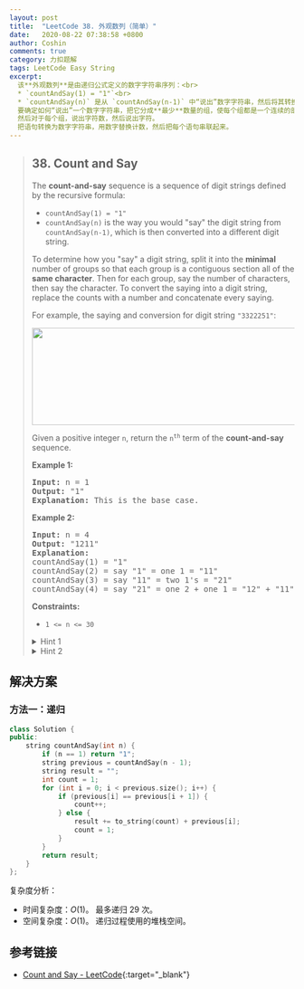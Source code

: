 ```yaml
---
layout: post
title:  "LeetCode 38. 外观数列（简单）"
date:   2020-08-22 07:38:58 +0800
author: Coshin
comments: true
category: 力扣题解
tags: LeetCode Easy String
excerpt:
  该**外观数列**是由递归公式定义的数字字符串序列：<br>
  * `countAndSay(1) = "1"`<br>
  * `countAndSay(n)` 是从 `countAndSay(n-1)` 中“说出”数字字符串，然后将其转换为不同的数字字符串。<br>
  要确定如何“说出”一个数字字符串，把它分成**最少**数量的组，使每个组都是一个连续的部分，所有部分具有**相同的字符**。
  然后对于每个组，说出字符数，然后说出字符。
  把语句转换为数字字符串，用数字替换计数，然后把每个语句串联起来。
---
```

> ## 38. Count and Say
> 
> The **count-and-say** sequence is a sequence of digit strings defined by the
> recursive formula:
> 
> * `countAndSay(1) = "1"`
> * `countAndSay(n)` is the way you would "say" the digit string from
> `countAndSay(n-1)`, which is then converted into a different digit string.
> 
> To determine how you "say" a digit string, split it into the **minimal**
> number of groups so that each group is a contiguous section all of the **same
> character**. Then for each group, say the number of characters, then say the
> character. To convert the saying into a digit string, replace the counts with
> a number and concatenate every saying.
> 
> For example, the saying and conversion for digit string `"3322251"`:
> 
> <img alt="" src="https://assets.leetcode.com/uploads/2020/10/23/countandsay.jpg" style="width: 581px; height: 172px;">
> 
> Given a positive integer `n`, return the <code>n<sup>th</sup></code> term of
> the **count-and-say** sequence.
> 
> **Example 1:**
> 
> <pre>
> <strong>Input:</strong> n = 1
> <strong>Output:</strong> "1"
> <strong>Explanation:</strong> This is the base case.
> </pre>
> 
> **Example 2:**
> 
> <pre>
> <strong>Input:</strong> n = 4
> <strong>Output:</strong> "1211"
> <strong>Explanation:</strong>
> countAndSay(1) = "1"
> countAndSay(2) = say "1" = one 1 = "11"
> countAndSay(3) = say "11" = two 1's = "21"
> countAndSay(4) = say "21" = one 2 + one 1 = "12" + "11" = "1211"
> </pre>
> 
> **Constraints:**
> 
> * `1 <= n <= 30`
> 
> <details>
> <summary>Hint 1</summary>
> The following are the terms from n=1 to n=10 of the count-and-say sequence:
> <pre>
>  1.     1
>  2.     11
>  3.     21
>  4.     1211
>  5.     111221 
>  6.     312211
>  7.     13112221
>  8.     1113213211
>  9.     31131211131221
> 10.     13211311123113112211
> </pre>
> </details>
> 
> <details>
> <summary>Hint 2</summary>
> To generate the <em>n</em><sup>th</sup> term, just count and say the <em>n</em>-1<sup>th</sup> term.
> </details>

## 解决方案

### 方法一：递归

```cpp
class Solution {
public:
    string countAndSay(int n) {
        if (n == 1) return "1";
        string previous = countAndSay(n - 1);
        string result = "";
        int count = 1;
        for (int i = 0; i < previous.size(); i++) {
            if (previous[i] == previous[i + 1]) {
                count++;
            } else {
                result += to_string(count) + previous[i];
                count = 1;
            }
        }
        return result;
    }
};
```

复杂度分析：
* 时间复杂度：*O*(1)。
  最多递归 29 次。
* 空间复杂度：*O*(1)。
  递归过程使用的堆栈空间。

## 参考链接

* [Count and Say - LeetCode](https://leetcode.com/problems/count-and-say/){:target="_blank"}
